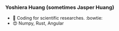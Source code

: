 ### Yoshiera Huang (sometimes Jasper Huang)

- 🔭 Coding for scientific researches. :bowtie:
- :heart_eyes: Numpy, Rust, Angular 
